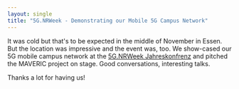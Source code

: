 ```yaml
---
layout: single
title: "5G.NRWeek - Demonstrating our Mobile 5G Campus Network"
---
```


It was cold but that's to be expected in the middle of November in Essen. But the location
was impressive and the event was, too. We show-cased our 5G mobile campus network at the
[5G.NRWeek Jahreskonfrenz](https://5g.nrw/5g-nrweek-2024-jahreskonferenz/) and pitched the MAVERIC project on stage. 
Good conversations, interesting talks. 

Thanks a lot for having us!


